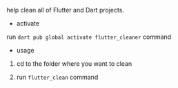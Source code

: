 help clean all of Flutter and Dart projects.

* activate

run  `dart pub global activate flutter_cleaner` command

* usage

1. cd to the folder where you want to clean

2. run `flutter_clean` command


